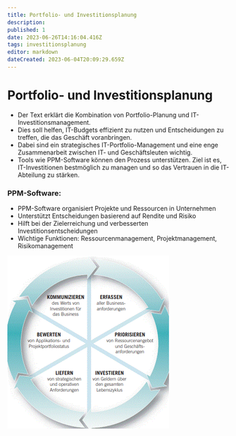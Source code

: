 ```yaml
---
title: Portfolio- und Investitionsplanung
description: 
published: 1
date: 2023-06-26T14:16:04.416Z
tags: investitionsplanung
editor: markdown
dateCreated: 2023-06-04T20:09:29.659Z
---
```


# Portfolio- und Investitionsplanung

- Der Text erklärt die Kombination von Portfolio-Planung und IT-Investitionsmanagement.
- Dies soll helfen, IT-Budgets effizient zu nutzen und Entscheidungen zu treffen, die das Geschäft voranbringen.
- Dabei sind ein strategisches IT-Portfolio-Management und eine enge Zusammenarbeit zwischen IT- und Geschäftsleuten wichtig.
- Tools wie PPM-Software können den Prozess unterstützen. Ziel ist es, IT-Investitionen bestmöglich zu managen und so das Vertrauen in die IT-Abteilung zu stärken.

### PPM-Software:

- PPM-Software organisiert Projekte und Ressourcen in Unternehmen
- Unterstützt Entscheidungen basierend auf Rendite und Risiko
- Hilft bei der Zielerreichung und verbesserten Investitionsentscheidungen
- Wichtige Funktionen: Ressourcenmanagement, Projektmanagement, Risikomanagement

![portfolio_und_investitions.gif](/fom/semester-4/it-management/portfolio_und_investitions.gif)